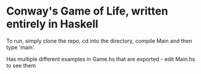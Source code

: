 # Conway's Game of Life, written entirely in Haskell

To run, simply clone the repo, cd into the directory, compile Main and then type 'main'.

Has multiple different examples in Game.hs that are exported - edit Main.hs to see them

